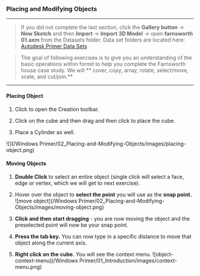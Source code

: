 ### Placing and Modifying Objects
---

> If you did not complete the last section, click the **Gallery button** -> **New Sketch** and then **Import** -> **Import 3D Model** -> open **farnsworth 01.axm** from the Datasets folder. Data set folders are located here: [Autodesk Primer Data Sets](https://autodesk.app.box.com/s/thavswirrbflit27rbqzl26ljj7fu1uv)

> The goal of following exercises is to give you an understanding of the basic operations within formit to help you complete the Farnsworth house case study. We will ** cover, copy, array, rotate, select/move, scale, and cut/join.** 

---
#### Placing Object
1. Click to open the Creation toolbar.

2. Click on the cube and then drag and then click to place the cube.

3. Place a Cylinder as well.

![](/Windows Primer/02_Placing-and-Modifying-Objects/images/placing-object.png)


#### Moving Objects

1. **Double Click** to select an entire object (single click will select a face, edge or vertex, which we will get to next exercise).

2. Hover over the object to **select the point** you will use as the **snap point.** ![move object](/Windows Primer/02_Placing-and-Modifying-Objects/images/moving-object.png)

3. **Click and then start dragging** - you are now moving the object and the preselected point will now be your snap point.

4. **Press the tab key.** You can now type in a specific distance to move that object along the current axis.

5. **Right click on the cube.** You will see the context menu. ![object-context-menu](/Windows Primer/01_Introduction/images/context-menu.png)


